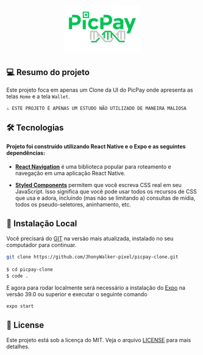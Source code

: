 <h1 align="center"><img src="../picpay-clone-ui/src/assets/logo-repo.png" alt="Picpay APP Clone UI by Jhony Walker" width="200px" /></h1>

## 💻 Resumo do projeto

Este projeto foca em apenas um Clone da UI do PicPay onde apresenta as telas `Home` e a tela `Wallet`.

```text
⚠ ESTE PROJETO É APENAS UM ESTUDO NÃO UTILIZADO DE MANEIRA MALIOSA
```


## 🛠 Tecnologias

#### Projeto foi construído utilizando **React Native** e o **Expo** e as seguintes dependências:

- **[React Navigation](https://reactnavigation.org/)** é uma biblioteca popular para roteamento e navegação em uma aplicação React Native.

- **[Styled Components](https://styled-components.com/)** permitem que você escreva CSS real em seu JavaScript. Isso significa que você pode usar todos os recursos de CSS que usa e adora, incluindo (mas não se limitando a) consultas de mídia, todos os pseudo-seletores, aninhamento, etc.


## 🔨 Instalação Local

Você precisará do [GIT](https://git-scm.com/) na versão mais atualizada, instalado no seu computador para continuar.

```bash
git clone https://github.com/JhonyWalker-pixel/picpay-clone.git

$ cd picpay-clone
$ code .
```

E agora para rodar localmente será necessário a instalação do [Expo](https://expo.dev/) na versão 39.0 ou superior e executar o seguinte comando

```bash
expo start
```


## 📖 License

Este projeto está sob a licença do MIT. Veja o arquivo [LICENSE](LICENSE.md) para mais detalhes.